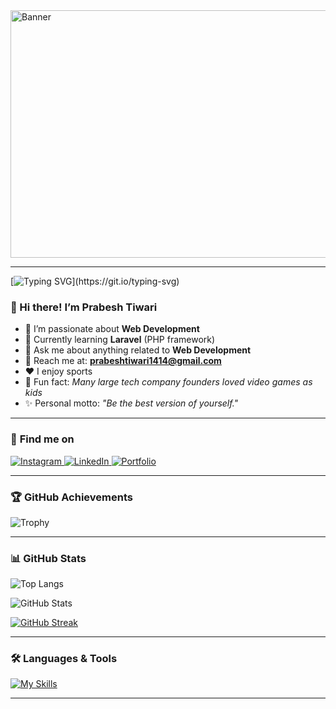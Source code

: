 <!-- Banner Image -->

<img width="1584" height="396" alt="Banner" src="https://github.com/user-attachments/assets/e7f5fe19-59dd-478c-80f1-7d4a1fbdbe21" />

---

[![Typing SVG](https://readme-typing-svg.demolab.com?font=Fira+Code&weight=600&size=30&pause=1000&color=F7F7F7&random=false&width=435&lines=Details+below+%F0%9F%91%87.)](https://git.io/typing-svg)

### 👋 Hi there! I’m **Prabesh Tiwari**

- 👀 I’m passionate about **Web Development**
- 🌱 Currently learning **Laravel** (PHP framework)
- 💬 Ask me about anything related to **Web Development**
- 📧 Reach me at: **prabeshtiwari1414@gmail.com**
- ❤️ I enjoy sports
- 🙂 Fun fact: *Many large tech company founders loved video games as kids*
- ✨ Personal motto: *"Be the best version of yourself."*

---

### 🔗 **Find me on**

<p>
  <a href="https://www.instagram.com/prabeshtiwari1414/" target="_blank">
    <img src="https://skillicons.dev/icons?i=instagram" alt="Instagram"/>
  </a>
  <a href="https://www.linkedin.com/in/prabeshtiwari1414/" target="_blank">
    <img src="https://skillicons.dev/icons?i=linkedin" alt="LinkedIn"/>
  </a>
  <a href="http://prabeshtiwari.com.np/" target="_blank">
    <img src="https://skillicons.dev/icons?i=webpack" alt="Portfolio"/>
  </a>
</p>

---

### 🏆 GitHub Achievements

![Trophy](https://github-profile-trophy.vercel.app/?username=prabeshtiwari1414&theme=onedark)

---

### 📊 GitHub Stats

![Top Langs](https://github-readme-stats.vercel.app/api/top-langs/?username=prabeshtiwari1414&theme=blueberry&hide_progress=true)

![GitHub Stats](https://github-readme-stats.vercel.app/api?username=prabeshtiwari1414&theme=blueberry&show_icons=true)

[![GitHub Streak](https://streak-stats.demolab.com?user=prabeshtiwari1414&theme=blueberry)](https://git.io/streak-stats)

---

### 🛠️ Languages & Tools

[![My Skills](https://skillicons.dev/icons?i=laravel,html,css,bootstrap,js,jquery,c,cs,cpp,java,dotnet,php,git,github,linux,mysql,discord,materialui,ps,vscode,unity,blender,react)]()

---

<!--
✨ Special repository ✨
This README.md file appears on your GitHub profile.
-->

